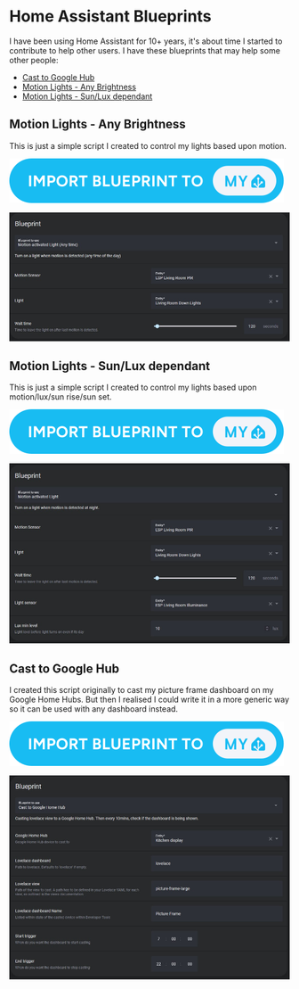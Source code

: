 # Home Assistant Blueprints

I have been using Home Assistant for 10+ years, it's about time I started to contribute to help other users. 
I have these blueprints that may help some other people:

* [Cast to Google Hub](#cast-to-google-hub)
* [Motion Lights - Any Brightness](#motion-lights-any)
* [Motion Lights - Sun/Lux dependant](#motion-lights-sun-lux)

##  <a name="motion-lights-any"/> Motion Lights - Any Brightness
This is just a simple script I created to control my lights based upon motion.

[![Add Blueprint](/images/blueprint_import.svg)](https://my.home-assistant.io/redirect/blueprint_import/?blueprint_url=https%3A%2F%2Fraw.githubusercontent.com%2Fchris-burrow-apps%2Fhome-assistant-blueprints%2Frefs%2Fheads%2Fmain%2Flights%2Fmotion_light_any.yaml)

![Automation Example](/images/blueprint-light-any.jpg)

## <a name="motion-lights-sun-lux"/> Motion Lights - Sun/Lux dependant
This is just a simple script I created to control my lights based upon motion/lux/sun rise/sun set.

[![Add Blueprint](/images/blueprint_import.svg)](https://my.home-assistant.io/redirect/blueprint_import/?blueprint_url=https%3A%2F%2Fraw.githubusercontent.com%2Fchris-burrow-apps%2Fhome-assistant-blueprints%2Frefs%2Fheads%2Fmain%2Flights%2Fmotion_light_sun_lux.yaml)

![Automation Example](/images/blueprint-light-lux.jpg)

## <a name="cast-to-google-hub"/> Cast to Google Hub
I created this script originally to cast my picture frame dashboard on my Google Home Hubs. But then I realised I could write it in a more generic way so it can be used with any dashboard instead.

[![Add Blueprint](/images/blueprint_import.svg)](https://my.home-assistant.io/redirect/blueprint_import/?blueprint_url=https%3A%2F%2Fraw.githubusercontent.com%2Fchris-burrow-apps%2Fhome-assistant-blueprints%2Frefs%2Fheads%2Fmain%2Fgoogle_home_hub%2Fcast_to_google_home_hub.yaml)

![Automation Example](/images/blueprint-cast-google-dashboard.jpg)